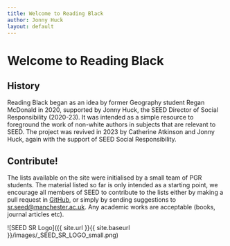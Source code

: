 ```yaml
---
title: Welcome to Reading Black
author: Jonny Huck
layout: default
---
```


# Welcome to Reading Black

## History

Reading Black began as an idea by former Geography student Regan McDonald in 2020, supported by Jonny Huck, the SEED Director of Social Responsibility (2020-23). It was intended as a simple resource to foreground the work of non-white authors in subjects that are relevant to SEED. The project was revived in 2023 by Catherine Atkinson and Jonny Huck, again with the support of SEED Social Responsibility. 

## Contribute!

The lists available on the site were initialised by a small team of PGR students. The material listed so far is only intended as a starting point, we encourage all members of SEED to contribute to the lists either by making a pull request in [GitHub](https://github.com/SocialResponsibility/Reading.Black), or simply by sending suggestions to [sr.seed@manchester.ac.uk](mailto:sr.seed@manchester.ac.uk). Any academic works are acceptable (books, journal articles etc).

![SEED SR Logo]({{ site.url }}{{ site.baseurl }}/images/_SEED_SR_LOGO_small.png)
